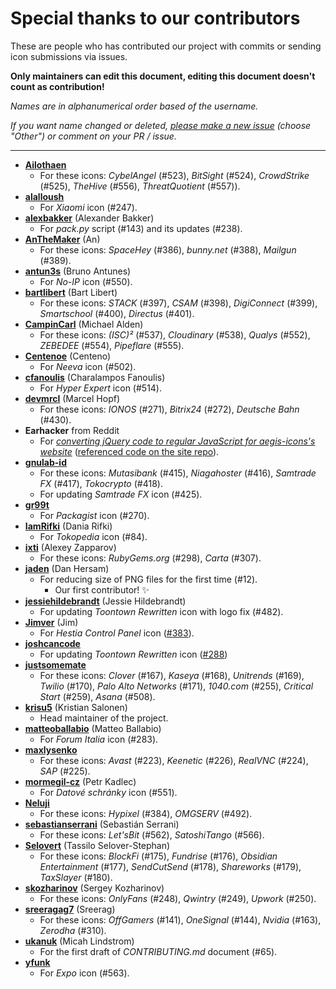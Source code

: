 # Special thanks to our contributors

These are people who has contributed our project with commits or sending icon submissions via issues.

**Only maintainers can edit this document, editing this document doesn't count as contribution!**

*Names are in alphanumerical order based of the username.*

*If you want name changed or deleted, [please make a new issue](https://github.com/aegis-icons/aegis-icons/issues/new/choose) (choose "Other") or comment on your PR / issue.*

---

- **[Ailothaen](https://github.com/Ailothaen)**
  - For these icons: *CybelAngel* (#523), *BitSight* (#524), *CrowdStrike* (#525), *TheHive* (#556), *ThreatQuotient* (#557)).
- **[alalloush](https://github.com/alalloush)**
  - For *Xiaomi* icon (#247).
- **[alexbakker](https://github.com/alexbakker)** (Alexander Bakker)
  - For *pack.py* script (#143) and its updates (#238).
- **[AnTheMaker](https://github.com/AnTheMaker)** (An)
  - For these icons: *SpaceHey* (#386), *bunny.net* (#388), *Mailgun* (#389).
- **[antun3s](https://github.com/antun3s)** (Bruno Antunes)
  - For *No-IP* icon (#550).
- **[bartlibert](https://github.com/AnTheMaker)** (Bart Libert)
  - For these icons: *STACK* (#397), *CSAM* (#398), *DigiConnect* (#399), *Smartschool* (#400), *Directus* (#401).
- **[CampinCarl](https://github.com/CampinCarl)** (Michael Alden)
  - For these icons: *(ISC)²* (#537), *Cloudinary* (#538), *Qualys* (#552), *ZEBEDEE* (#554), *Pipeflare* (#555).
- **[Centenoe](https://github.com/Centenoe)** (Centeno)
  - For *Neeva* icon (#502).
- **[cfanoulis](https://github.com/cfanoulis)** (Charalampos Fanoulis)
  - For *Hyper Expert* icon (#514).
- **[devmrcl](https://github.com/devmrcl)** (Marcel Hopf)
  - For these icons: *IONOS* (#271), *Bitrix24* (#272), *Deutsche Bahn* (#430).
- **Earhacker** from Reddit
  - For *[converting jQuery code to regular JavaScript for aegis-icons's website](https://old.reddit.com/r/CodingHelp/comments/oz5cov/can_somebody_help_me_get_this_converted_from/h7y9cua/)* ([referenced code on the site repo](https://github.com/aegis-icons/aegis-icons.github.io/blob/0fd7502a865f5ea7c94f6e77ff01d9da4c085e64/index.html#L210+L232)).
- **[gnulab-id](https://github.com/gnulab-id)**
  - For these icons: *Mutasibank* (#415), *Niagahoster* (#416), *Samtrade FX* (#417), *Tokocrypto* (#418).
  - For updating *Samtrade FX* icon (#425).
- **[gr99t](https://github.com/gr99t)**
  - For *Packagist* icon (#270).
- **[IamRifki](https://github.com/IamRifki)** (Dania Rifki)
  - For *Tokopedia* icon (#84).
- **[ixti](https://github.com/ixti)** (Alexey Zapparov)
  - For these icons: *RubyGems.org* (#298), *Carta* (#307).
- **[jaden](https://github.com/jaden)** (Dan Hersam)
  - For reducing size of PNG files for the first time (#12).
    - Our first contributor! :sparkles:
- **[jessiehildebrandt](https://github.com/jessiehildebrandt)** (Jessie Hildebrandt)
  - For updating *Toontown Rewritten* icon with logo fix (#482).
- **[Jimver](https://github.com/Jimver)** (Jim)
  - For *Hestia Control Panel* icon ([#383](https://github.com/aegis-icons/aegis-icons/issues/383)).
- **[joshcancode](https://github.com/joshcancode)**
  - For updating *Toontown Rewritten* icon ([#288](https://github.com/aegis-icons/aegis-icons/pull/288))
- **[justsomemate](https://github.com/justsomemate)**
  - For these icons: *Clover* (#167), *Kaseya* (#168), *Unitrends* (#169), *Twilio* (#170), *Palo Alto Networks* (#171), *1040.com* (#255), *Critical Start* (#259), *Asana* (#508).
- **[krisu5](https://github.com/krisu5)** (Kristian Salonen)
  - Head maintainer of the project.
- **[matteoballabio](https://github.com/matteoballabio)** (Matteo Ballabio)
  - For *Forum Italia* icon (#283).
- **[maxlysenko](https://github.com/maxlysenko)**
  - For these icons: *Avast* (#223), *Keenetic* (#226), *RealVNC* (#224), *SAP* (#225).
- **[mormegil-cz](https://github.com/mormegil-cz)** (Petr Kadlec)
  - For *Datové schránky* icon (#551).
- **[Neluji](https://github.com/Neluji)**
  - For these icons: *Hypixel* (#384), *OMGSERV*  (#492).
- **[sebastianserrani](https://github.com/sebastianserrani)** (Sebastián Serrani)
  - For these icons: *Let'sBit* (#562), *SatoshiTango* (#566).
- **[Selovert](https://github.com/Selovert)** (Tassilo Selover-Stephan)
  - For these icons: *BlockFi* (#175), *Fundrise* (#176), *Obsidian Entertainment* (#177), *SendCutSend* (#178), *Shareworks* (#179), *TaxSlayer* (#180).
- **[skozharinov](https://github.com/skozharinov)** (Sergey Kozharinov)
  - For these icons: *OnlyFans* (#248), *Qwintry* (#249), *Upwork* (#250).
- **[sreeragag7](https://github.com/sreeragag7)** (Sreerag)
  - For these icons: *OffGamers* (#141), *OneSignal* (#144), *Nvidia* (#163), *Zerodha* (#310).
- **[ukanuk](https://github.com/ukanuk)** (Micah Lindstrom)
  - For the first draft of *CONTRIBUTING.md* document (#65).
- **[yfunk](https://github.com/yfunk)**
  - For *Expo* icon (#563).